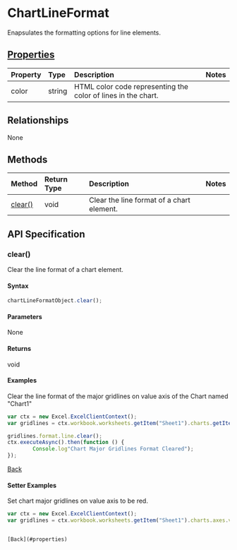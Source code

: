 # ChartLineFormat

Enapsulates the formatting options for line elements.

## [Properties](#setter-examples)
| Property       | Type    |Description|Notes |
|:---------------|:--------|:----------|:-----|
|color|string|HTML color code representing the color of lines in the chart.||

## Relationships
None


## Methods

| Method           | Return Type    |Description|Notes |
|:---------------|:--------|:----------|:-----|
|[clear()](#clear)|void|Clear the line format of a chart element.||

## API Specification

### clear()
Clear the line format of a chart element.

#### Syntax
```js
chartLineFormatObject.clear();
```

#### Parameters
None

#### Returns
void

#### Examples

Clear the line format of the major gridlines on value axis of the Chart named "Chart1"

```js
var ctx = new Excel.ExcelClientContext();
var gridlines = ctx.workbook.worksheets.getItem("Sheet1").charts.getItem("Chart1").axes.valueaxis.majorGridlines;	

gridlines.format.line.clear();
ctx.executeAsync().then(function () {
		Console.log"Chart Major Gridlines Format Cleared");
});
```

[Back](#methods)

#### Setter Examples

Set chart major gridlines on value axis to be red.
```js
var ctx = new Excel.ExcelClientContext();
var gridlines = ctx.workbook.worksheets.getItem("Sheet1").charts.axes.valueaxis.majorGridlines;


[Back](#properties)
